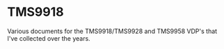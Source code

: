 # TMS9918
Various documents for the TMS9918/TMS9928 and TMS9958 VDP's that I've collected over the years.
